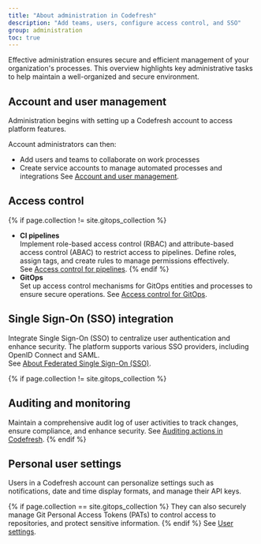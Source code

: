 ```yaml
---
title: "About administration in Codefresh"
description: "Add teams, users, configure access control, and SSO"
group: administration
toc: true
---
```





Effective administration ensures secure and efficient management of your organization's processes. This overview highlights key administrative tasks to help maintain a well-organized and secure environment.

## Account and user management

Administration begins with setting up a Codefresh account to access platform features. 

Account administrators can then:
* Add users and teams to collaborate on work processes
* Create service accounts to manage automated processes and integrations 
See [Account and user management]({{site.baseurl}}/docs/administration/account-user-management/).

## Access control

{% if page.collection != site.gitops_collection %}
* **CI pipelines**  
  Implement role-based access control (RBAC) and attribute-based access control (ABAC) to restrict access to pipelines. Define roles, assign tags, and create rules to manage permissions effectively.  
  See [Access control for pipelines]({{site.baseurl}}/docs/administration/account-user-management/access-control/).
{% endif %}
* **GitOps**  
  Set up access control mechanisms for GitOps entities and processes to ensure secure operations.
  See [Access control for GitOps]({{site.baseurl}}/docs/administration/account-user-management/gitops-abac/).



## Single Sign-On (SSO) integration
Integrate Single Sign-On (SSO) to centralize user authentication and enhance security. The platform supports various SSO providers, including OpenID Connect and SAML.  
See [About Federated Single Sign-On (SSO)]({{site.baseurl}}/docs/administration/single-sign-on/).



{% if page.collection != site.gitops_collection %}
## Auditing and monitoring
Maintain a comprehensive audit log of user activities to track changes, ensure compliance, and enhance security.
See [Auditing actions in Codefresh]({{site.baseurl}}/docs/administration/account-user-management/audit/).
{% endif %}


## Personal user settings
Users in a Codefresh account can personalize settings such as notifications, date and time display formats, and manage their API keys.

{% if page.collection == site.gitops_collection %}
They can also securely manage Git Personal Access Tokens (PATs) to control access to repositories, and protect sensitive information.
{% endif %}
See [User settings]({{site.baseurl}}/docs/administration/user-self-management/).